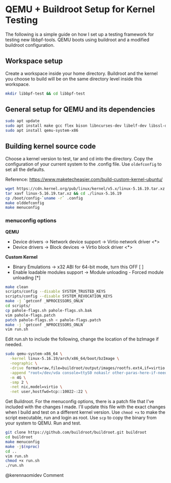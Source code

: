 # QEMU + Buildroot Setup for Kernel Testing
The following is a simple guide on how I set up a testing framework for testing new libbpf-tools. QEMU boots using buildroot and a modified buildroot configuration.

## Workspace setup
Create a workspace inside your home directory. Buildroot and the kernel you choose to build will be on the same directory level inside this workspace.

```zsh
mkdir libbpf-test && cd libbpf-test
```

## General setup for QEMU and its dependencies
```zsh
sudo apt update
sudo apt install make gcc flex bison libncurses-dev libelf-dev libssl-dev
sudo apt install qemu-system-x86
```
## Building kernel source code
Choose a kernel version to test, tar and cd into the directory. Copy the configuration of your current system to the .config file. Use `oldefconfig` to set all the defaults.

Reference: https://www.maketecheasier.com/build-custom-kernel-ubuntu/
```zsh
wget https://cdn.kernel.org/pub/linux/kernel/v5.x/linux-5.16.19.tar.xz
tar xavf linux-5.16.19.tar.xz && cd ./linux-5.16.19
cp /boot/config-`uname -r` .config
make olddefconfig
make menuconfig
```
### menuconfig options
**QEMU**
- Device drivers → Network device support → Virtio network driver <*>
- Device drivers → Block devices → Virtio block driver <*>

**Custom Kernel**
- Binary Emulations → x32 ABI for 64-bit mode, turn this OFF [ ]
- Enable loadable modules support → Module unloading - Forced module unloading [*]
```zsh
make clean
scripts/config --disable SYSTEM_TRUSTED_KEYS
scripts/config --disable SYSTEM_REVOCATION_KEYS
make -j `getconf _NPROCESSORS_ONLN`
cd scripts/
cp pahole-flags.sh pahole-flags.sh.bak
vim pahole-flags.patch
patch pahole-flags.sh < pahole-flags.patch
make -j `getconf _NPROCESSORS_ONLN`
vim run.sh
```
Edit run.sh to include the following, change the location of the bzImage if needed. 
```zsh
sudo qemu-system-x86_64 \
  -kernel linux-5.16.19/arch/x86_64/boot/bzImage \
  -nographic \
  -drive format=raw,file=buildroot/output/images/rootfs.ext4,if=virtio \
  -append "root=/dev/vda console=ttyS0 nokaslr other-paras-here-if-needed" \
  -m 4G \
  -smp 2 \
  -net nic,model=virtio \
  -net user,hostfwd=tcp::10022-:22 \
```
Get Buildroot. For the menuconfig options, there is a patch file that I've included with the changes I made. I'll update this file with the exact changes when I build and test on a different kernel version. Use `chmod +x` to make the script executable, run and login as root. Use `scp` to copy the binary from your system to QEMU. Run and test.
```zsh
git clone https://github.com/buildroot/buildroot.git buildroot
cd buildroot
make menuconfig
make -j$(nproc)
cd ..
vim run.sh
chmod +x run.sh
./run.sh
```
@kerennaomidev
Comment

